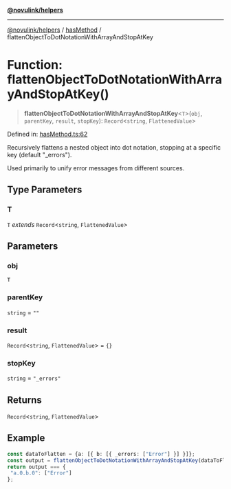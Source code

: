 [**@novulink/helpers**](../../README.md)

***

[@novulink/helpers](../../modules.md) / [hasMethod](../README.md) / flattenObjectToDotNotationWithArrayAndStopAtKey

# Function: flattenObjectToDotNotationWithArrayAndStopAtKey()

> **flattenObjectToDotNotationWithArrayAndStopAtKey**\<`T`\>(`obj`, `parentKey`, `result`, `stopKey`): `Record`\<`string`, `FlattenedValue`\>

Defined in: [hasMethod.ts:62](https://github.com/M-Media-Group/app.novu.link/blob/d43aa75d61cafdf214ab3b4b66ffcaae1fde7b4e/packages/helpers/src/hasMethod.ts#L62)

Recursively flattens a nested object into dot notation,
stopping at a specific key (default "_errors").

Used primarily to unify error messages from different sources.

## Type Parameters

### T

`T` *extends* `Record`\<`string`, `FlattenedValue`\>

## Parameters

### obj

`T`

### parentKey

`string` = `""`

### result

`Record`\<`string`, `FlattenedValue`\> = `{}`

### stopKey

`string` = `"_errors"`

## Returns

`Record`\<`string`, `FlattenedValue`\>

## Example

```ts
const dataToFlatten = {a: [{ b: [{ _errors: ["Error"] }] }]};
const output = flattenObjectToDotNotationWithArrayAndStopAtKey(dataToFlatten);
return output === {
 "a.0.b.0": ["Error"]
};
```
